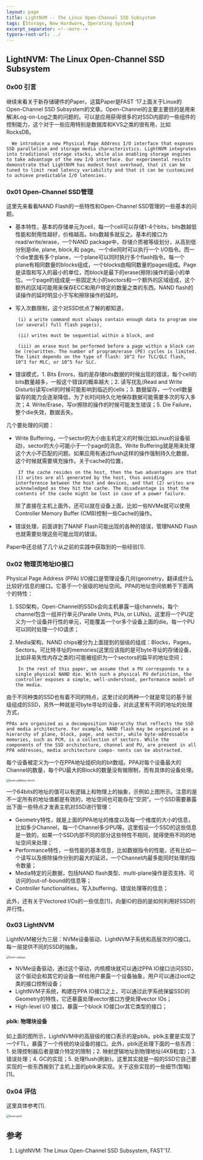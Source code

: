 ```yaml
---
layout: page
title: LightNVM -- The Linux Open-Channel SSD Subsystem
tags: [Storage, New Hardware, Operating System]
excerpt_separator: <!--more-->
typora-root-url: ../
---
```


## LightNVM: The Linux Open-Channel SSD Subsystem

### 0x00 引言

  继续来看关于新存储硬件的Paper。这篇Paper是FAST ‘17上面关于Linux的Open-Channel SSD Subsystem的文章。Open-Channel的主要主要目的是用来解决Log-on-Log之类的问题的。可以是应用获得很多的对SSD内部的一些组件的控制能力，这个对于一些应用特别是数据库和KVS之类的很有用，比如RocksDB。

```
  We introduce a new Physical Page Address I/O interface that exposes SSD parallelism and storage media characteristics. LightNVM integrates into traditional storage stacks, while also enabling storage engines to take advantage of the new I/O interface. Our experimental results demonstrate that LightNVM has modest host overhead, that it can be tuned to limit read latency variability and that it can be customized to achieve predictable I/O latencies.
```

### 0x01 Open-Channel SSD管理

  这里先来看看NAND Flash的一些特性和Open-Channel SSD管理的一些基本的问题。

* 基本特性，基本的存储单元为cell，每一个cell可以存储1-4个bits，bits数越低性能和耐用性越好，价格越高。bits数越多就反之。基本的接口为read/write/erase，一个NAND package中，存储介质被等级划分，从高到低分别是die, plane, block,和 page。一个die同时可以执行一个 I/O指令。而一个die里面有多个plane，一个plane可以同时执行多个flash指令。每一个plane有相同数量的blocks组成，一个blocks由相同数量的pages组成。Page是读取和写入的最小的单位，而block是最下的erase(擦除)操作的最小的单位。一个page的组成是一些固定大小的sectors和一个额外的区域组成，这个额外的区域可能用来保存ECC和用户特定的数量之类的东西。NAND flash的读操作的延时明显小于写和擦除操作的延时。

* 写入次数限制，这个对SSD优点了解的都知道，

  ```
   (i) a write command must always contain enough data to program one (or several) full flash page(s), 
   
   (ii) writes must be sequential within a block, and 
   
   (iii) an erase must be performed before a page within a block can be (re)written. The number of program/erase (PE) cycles is limited. The limit depends on the type of flash: 10^2 for TLC/QLC flash, 10^3 for MLC, or 10^5 for SLC.
  ```

* 错误模式，1. Bits Errors，指的是存储bits数据的时候出现的错误，每个cell的bits数量越多，一般这个错误的概率越大；2. 读写扰乱(Read and Write Disturb)读写cell的时候可能影响到临近的cells；3. 数据留存，一个cell数量留存的能力会逐渐降低，为了长时间持久化地保存数据可能需要多次的写入多次；4. Write/Erase，写or擦除的操作的时候可能发生错误；5. Die Failure，整个die失效，数据丢失。

几个要处理的问题：

* Write Buffering，一个sector的大小由主机定义的时候(比如Linux的设备驱动)，sector的大小可能小于一个page的消息。Write Buffering就是用来处理这个大小不匹配的问题。如果应用有通过flush这样的操作强制持久化数据，这个时候就需要填充操作。关于cache的位置，

  ```
   If the cache resides on the host, then the two advantages are that (1) writes are all generated by the host, thus avoiding interference between the host and devices, and that (2) writes are acknowledged as they hit the cache. The disadvantage is that the contents of the cache might be lost in case of a power failure.
  ```

  除了直接在主机上面外，还可以就在设备上面，比如一些NVMe就可以使用Controller Memory Buffer (CMB)控制一些Cache的操作。

* 错误处理，前面讲到了NANF Flash可能出现的各种的错误，管理NAND Flash也就需要处理这些可能出现的错误。

Paper中还总结了几个从之前的实践中获取到的一些经验[1].

### 0x02 物理页地址IO接口

   Physical Page Address (PPA) I/O接口是管理设备几何(geometry，翻译成什么比较好)信息的接口。它基于一个层级的地址空间。PPA的地址空间依赖于下面两个的特性：

1. SSD架构，Open-Channel的SSDs会向主机暴露一组channels，每个channel包含一组并行单元(Paralle Units, PUs, or LUNs)。这里将一个PU定义为一个设备并行性的单元，可能覆盖一个or多个设备上面的die。每一个PU可以同时处理一个IO请求；

2. Media架构，NAND chips被分为上面提到的层级的组成：Blocks，Pages，Sectors。可比特寻址的memories(这里应该指的是可byte寻址的存储设备，比如非易失性内存之类的)可能被组织为一个sectors的扁平的地址空间；

   ```
    In the rest of this paper, we assume that a PU corresponds to a single physical NAND die. With such a physical PU definition, the controller exposes a simple, well-understood, performance model of the media.
   ```

由于不同种类的SSD也有着不同的特点，这里讨论的两种一个就是常见的基于层级组成的SSD，另外一种就是可byte寻址的设备，对此这里有不同的地址的处理方式，

```
PPAs are organized as a decomposition hierarchy that reflects the SSD and media architecture. For example, NAND flash may be organized as a hierarchy of plane, block, page, and sector, while byte-addressable memories, such as PCM, is a collection of sectors. While the components of the SSD architecture, channel and PU, are present in all PPA addresses, media architecture compo- nents can be abstracted.
```

每个设备被定义为一个在PPA地址组织向的bit数组。PPA对每个设备最大的Channel的数量，每个PU最大的Block的数量没有做限制，而有具体的设备处理。

<img src="/assets/img/lnvm-address-formt.png" alt="lnvm-address-formt" style="zoom:50%;" />

  一个64bits的地址的值可以有逻辑上和物理上的抽象，示例如上图所示。注意的是不一定所有的地址值都是有效的，地址空间也可能存在“空洞”。一个SSD需要暴露出下面一些特点才发表主机对SSD进行管理：

* Geometry特性，就是上面的PPA地址的维度以及每一个维度的大小的信息，比如多少Channel，每一个Channel多少PU等。这里假设一个SSD的这些信息是一致的，如果一个SSD内部不同的部分这些特性不相同，就得使用不同的地址空间来处理；
* Performance特性，一些性能的基本信息，比如数据指令的性能，还有比如一个读写以及擦除操作分别的最大的延迟，一个Channel内最多能同时处理的指令数量；
* Media特定的元数据，包括NAND flash类型、multi-plane操作是否支持、可访问的out-of-bound的信息等；
* Controller functionalities，写入buffering、错误处理等的信息；

此外，还有关于Vectored I/Os的一些信息[1]，向量IO的目的是如何利用好SSD的并行性。

### 0x03 LightNVM

LightNVM被分为三层：NVMe设备驱动、LightNVM子系统和高层次的IO接口。每一层提供不同的SSD的抽象。  

<img src="/assets/img/lnvm-subsys.png" alt="lnvm-subsys" style="zoom:50%;" />

* NVMe设备驱动，通过这个驱动，内核模块就可以通过PPA IO接口访问SSD，这个驱动会和其它的设备一样给用户暴露一个设备抽象，用户可以通过ioctl之类的接口控制设备；
* LightNVM子系统，构建在PPA IO接口之上，可以通过此字系统保留SSD的Geometry的特性，它还暴露处理vector接口方便处理vector IOs；
* High-level I/O 接口，暴露一个block IO接口or其它类型的接口；

#### pblk: 物理块设备

  如上面的图所示，LightNVM中的高层级的接口表示的是pblk。pblk主要是实现了一个FTL，暴露了一个传统的块设备的接口。此外，pblk还处理下面的一些东西：1. 处理控制器后者是媒介特定的限制；2. 映射逻辑地址到物理地址(4KB粒度)；3. 错误处理；4. GC的实现；5. 处理flush(刷新)。这里其实就是一般的SSD它自己要实现的一些东西搬到了主机上面的pblk来实现。关于这些实现的一些细节(暂略)[1]。

### 0x04 评估

 这里具体参考[1].

<img src="/assets/img/lnvm-perf.png" alt="lnvm-perf" style="zoom:50%;" />

## 参考

1. LightNVM: The Linux Open-Channel SSD Subsystem, FAST'17.